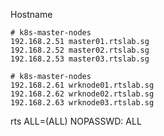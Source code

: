 Hostname

```
# k8s-master-nodes
192.168.2.51 master01.rtslab.sg
192.168.2.52 master02.rtslab.sg
192.168.2.53 master03.rtslab.sg

# k8s-master-nodes
192.168.2.61 wrknode01.rtslab.sg
192.168.2.62 wrknode02.rtslab.sg
192.168.2.63 wrknode03.rtslab.sg
```

rts             ALL=(ALL)       NOPASSWD: ALL

